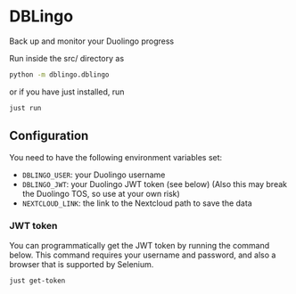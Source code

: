 # DBLingo

Back up and monitor your Duolingo progress

Run inside the src/ directory as

```bash
python -m dblingo.dblingo
```

or if you have just installed, run

```bash
just run
```

## Configuration

You need to have the following environment variables set:

- `DBLINGO_USER`: your Duolingo username
- `DBLINGO_JWT`: your Duolingo JWT token (see below) (Also this may break the Duolingo TOS, so use at your own risk)
- `NEXTCLOUD_LINK`: the link to the Nextcloud path to save the data

### JWT token

You can programmatically get the JWT token by running the command below. This command requires your username and password, and also a browser that is supported by Selenium. 

```bash
just get-token
```
